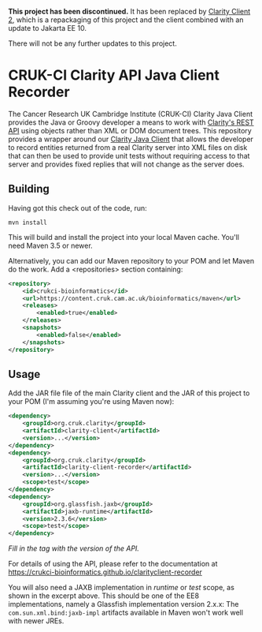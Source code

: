 **This project has been discontinued.** It has been replaced by
[Clarity Client 2](https://github.com/crukci-bioinformatics/clarityclient2),
which is a repackaging of this project and the client combined with an
update to Jakarta EE 10.

There will not be any further updates to this project.

# CRUK-CI Clarity API Java Client Recorder

The Cancer Research UK Cambridge Institute (CRUK-CI) Clarity Java Client
provides the Java or Groovy developer a means to work with
[Clarity's REST API](https://d10e8rzir0haj8.cloudfront.net/6.2/REST.html) using objects
rather than XML or DOM document trees. This repository provides a wrapper
around our [Clarity Java Client](https://github.com/crukci-bioinformatics/clarityclient)
that allows the developer to record entities returned from a real Clarity
server into XML files on disk that can then be used to provide unit tests
without requiring access to that server and provides fixed replies that
will not change as the server does.

## Building

Having got this check out of the code, run:

```
mvn install
```

This will build and install the project into your local Maven cache.
You'll need Maven 3.5 or newer.

Alternatively, you can add our Maven repository to your POM and let
Maven do the work. Add a &lt;repositories&gt; section containing:

```XML
<repository>
    <id>crukci-bioinformatics</id>
    <url>https://content.cruk.cam.ac.uk/bioinformatics/maven</url>
    <releases>
        <enabled>true</enabled>
    </releases>
    <snapshots>
        <enabled>false</enabled>
    </snapshots>
</repository>
```

## Usage

Add the JAR file file of the main Clarity client and the JAR of this project
to your POM (I'm assuming you're using Maven now):

```XML
<dependency>
    <groupId>org.cruk.clarity</groupId>
    <artifactId>clarity-client</artifactId>
    <version>...</version>
</dependency>
<dependency>
    <groupId>org.cruk.clarity</groupId>
    <artifactId>clarity-client-recorder</artifactId>
    <version>...</version>
    <scope>test</scope>
</dependency>
<dependency>
    <groupId>org.glassfish.jaxb</groupId>
    <artifactId>jaxb-runtime</artifactId>
    <version>2.3.6</version>
    <scope>test</scope>
</dependency>
```

_Fill in the <version> tag with the version of the API._

For details of using the API, please refer to the documentation at
https://crukci-bioinformatics.github.io/clarityclient-recorder

You will also need a JAXB implementation in _runtime_ or _test_ scope,
as shown in the excerpt above.
This should be one of the EE8 implementations, namely a Glassfish
implementation version 2.x.x: The `com.sun.xml.bind:jaxb-impl`
artifacts available in Maven won't work well with newer JREs.

